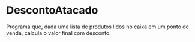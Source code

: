 # DescontoAtacado
Programa que, dada uma lista de produtos lidos no caixa em um ponto de venda, calcula o valor final com desconto. 
